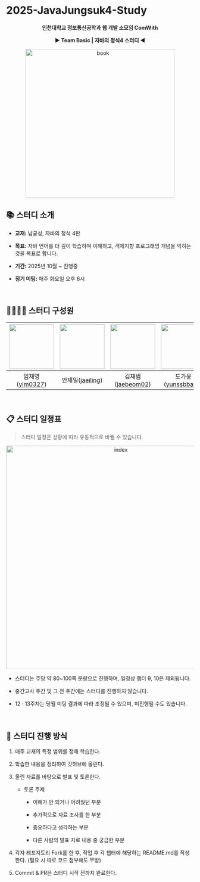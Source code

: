 # 2025-JavaJungsuk4-Study

<p align="center">
  <strong>인천대학교 정보통신공학과 웹 개발 소모임 ComWith </strong>
</p>
<p align="center">
  <strong>▶️ Team Basic | 자바의 정석4 스터디 ◀️</strong>
</p>

<p align="center">
  <img src="https://github.com/user-attachments/assets/c60a52d5-7478-4619-9c58-02d6cb3b310a" alt="book" width="400">
</p>


## 📚 스터디 소개
- **교재:** 남궁성, 자바의 정석 4판

- **목표:** 자바 언어를 더 깊이 학습하며 이해하고, 객체지향 프로그래밍 개념을 익히는 것을 목표로 합니다.

- **기간:** 2025년 10월 ~ 진행중

- **정기 미팅:** 매주 화요일 오후 6시

</br>

## 👨‍👩‍👧‍👦 스터디 구성원

<div align="center">

| <img src="https://github.com/yim0327.png" width="120"> | <img src="https://github.com/jaeiling.png" width="120"> | <img src="https://github.com/jaebeom02.png" width="120"> | <img src="https://github.com/yunssbbang.png" width="120"> | <img src="https://github.com/eunji296.png" width="120"> |
|:---:|:---:|:---:|:---:|:---:|
| 임재영([yim0327](https://github.com/yim0327)) | 안재일([jaeiling](https://github.com/jaeiling)) | 김재범([jaebeom02](https://github.com/jaebeom02)) | 도가윤([yunssbbang](https://github.com/yunssbbang)) | 차은지([eunji296](https://github.com/eunji296)) |

</div>

</br>

## 📋 스터디 일정표
> 스터디 일정은 상황에 따라 유동적으로 바뀔 수 있습니다.
> 
<p align="center">
  <img src="https://github.com/user-attachments/assets/4dd77936-d86f-47ef-b294-4c2c45b97f74" alt="index" width="600">
</p>

- 스터디는 주당 약 80~100쪽 분량으로 진행하며, 일정상 챕터 9, 10은 제외됩니다.

- 중간고사 주간 및 그 전 주간에는 스터디를 진행하지 않습니다.

- 12 · 13주차는 당월 미팅 결과에 따라 조정될 수 있으며, 미진행될 수도 있습니다.

</br>

## 📌 스터디 진행 방식

1. 매주 교재의 특정 범위를 정해 학습한다.
  
2. 학습한 내용을 정리하여 깃허브에 올린다.

3. 올린 자료를 바탕으로 발표 및 토론한다.
   
   - 토론 주제
     
     - 이해가 안 되거나 어려웠던 부분
       
     - 추가적으로 자료 조사를 한 부분
       
     - 중요하다고 생각하는 부분
       
     - 다른 사람의 발표 자료 내용 중 궁금한 부분


5. 각자 레포지토리 Fork를 한 후, 작업 후 각 챕터에 해당하는 README.md를 작성한다. (필요 시 따로 코드 첨부해도 무방)

6. Commit & PR은 스터디 시작 전까지 완료한다.

</br>
</br>


